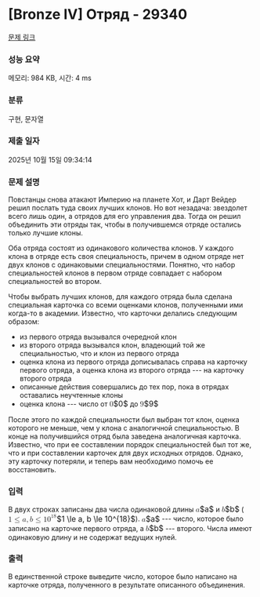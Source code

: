 # [Bronze IV] Отряд - 29340 

[문제 링크](https://www.acmicpc.net/problem/29340) 

### 성능 요약

메모리: 984 KB, 시간: 4 ms

### 분류

구현, 문자열

### 제출 일자

2025년 10월 15일 09:34:14

### 문제 설명

<p>Повстанцы снова атакают Империю на планете Хот, и Дарт Вейдер решил послать туда своих лучших клонов. Но вот незадача: звездолет всего лишь один, а отрядов для его управления два. Тогда он решил объединить эти отряды так, чтобы в получившемся отряде остались только лучшие клоны.</p>

<p>Оба отряда состоят из одинакового количества клонов. У каждого клона в отряде есть своя специальность, причем в одном отряде нет двух клонов с одинаковыми специальностями. Понятно, что набор специальностей клонов в первом отряде совпадает с набором специальностей во втором.</p>

<p>Чтобы выбрать лучших клонов, для каждого отряда была сделана специальная карточка со всеми оценками клонов, полученными ими когда-то в академии. Известно, что карточки делались следующим образом:</p>

<ul>
	<li>из первого отряда вызывался очередной клон</li>
	<li>из второго отряда вызывался клон, владеющий той же специальностью, что и клон из первого отряда</li>
	<li>оценка клона из первого отряда дописывалась справа на карточку первого отряда, а оценка клона из второго отряда --- на карточку второго отряда</li>
	<li>описанные действия совершались до тех пор, пока в отрядах оставались неучтенные клоны</li>
	<li>оценка клона --- число от <mjx-container class="MathJax" jax="CHTML" style="font-size: 111.4%; position: relative;"><mjx-math class="MJX-TEX" aria-hidden="true"><mjx-mn class="mjx-n"><mjx-c class="mjx-c30"></mjx-c></mjx-mn></mjx-math><mjx-assistive-mml unselectable="on" display="inline"><math xmlns="http://www.w3.org/1998/Math/MathML"><mn>0</mn></math></mjx-assistive-mml><span aria-hidden="true" class="no-mathjax mjx-copytext">$0$</span></mjx-container> до <mjx-container class="MathJax" jax="CHTML" style="font-size: 111.4%; position: relative;"><mjx-math class="MJX-TEX" aria-hidden="true"><mjx-mn class="mjx-n"><mjx-c class="mjx-c39"></mjx-c></mjx-mn></mjx-math><mjx-assistive-mml unselectable="on" display="inline"><math xmlns="http://www.w3.org/1998/Math/MathML"><mn>9</mn></math></mjx-assistive-mml><span aria-hidden="true" class="no-mathjax mjx-copytext">$9$</span> </mjx-container></li>
</ul>

<p>После этого по каждой специальности был выбран тот клон, оценка которого не меньше, чем у клона с аналогичной специальностью. В конце на получившийся отряд была заведена аналогичная карточка. Известно, что при ее составлении порядок специальностей был тот же, что и при составлении карточек для двух исходных отрядов. Однако, эту карточку потеряли, и теперь вам необходимо помочь ее восстановить.</p>

### 입력 

 <p>В двух строках записаны два числа одинаковой длины <mjx-container class="MathJax" jax="CHTML" style="font-size: 111.4%; position: relative;"><mjx-math class="MJX-TEX" aria-hidden="true"><mjx-mi class="mjx-i"><mjx-c class="mjx-c1D44E TEX-I"></mjx-c></mjx-mi></mjx-math><mjx-assistive-mml unselectable="on" display="inline"><math xmlns="http://www.w3.org/1998/Math/MathML"><mi>a</mi></math></mjx-assistive-mml><span aria-hidden="true" class="no-mathjax mjx-copytext">$a$</span></mjx-container> и <mjx-container class="MathJax" jax="CHTML" style="font-size: 111.4%; position: relative;"><mjx-math class="MJX-TEX" aria-hidden="true"><mjx-mi class="mjx-i"><mjx-c class="mjx-c1D44F TEX-I"></mjx-c></mjx-mi></mjx-math><mjx-assistive-mml unselectable="on" display="inline"><math xmlns="http://www.w3.org/1998/Math/MathML"><mi>b</mi></math></mjx-assistive-mml><span aria-hidden="true" class="no-mathjax mjx-copytext">$b$</span></mjx-container> (<mjx-container class="MathJax" jax="CHTML" style="font-size: 111.4%; position: relative;"><mjx-math class="MJX-TEX" aria-hidden="true"><mjx-mn class="mjx-n"><mjx-c class="mjx-c31"></mjx-c></mjx-mn><mjx-mo class="mjx-n" space="4"><mjx-c class="mjx-c2264"></mjx-c></mjx-mo><mjx-mi class="mjx-i" space="4"><mjx-c class="mjx-c1D44E TEX-I"></mjx-c></mjx-mi><mjx-mo class="mjx-n"><mjx-c class="mjx-c2C"></mjx-c></mjx-mo><mjx-mi class="mjx-i" space="2"><mjx-c class="mjx-c1D44F TEX-I"></mjx-c></mjx-mi><mjx-mo class="mjx-n" space="4"><mjx-c class="mjx-c2264"></mjx-c></mjx-mo><mjx-msup space="4"><mjx-mn class="mjx-n"><mjx-c class="mjx-c31"></mjx-c><mjx-c class="mjx-c30"></mjx-c></mjx-mn><mjx-script style="vertical-align: 0.393em;"><mjx-texatom size="s" texclass="ORD"><mjx-mn class="mjx-n"><mjx-c class="mjx-c31"></mjx-c><mjx-c class="mjx-c38"></mjx-c></mjx-mn></mjx-texatom></mjx-script></mjx-msup></mjx-math><mjx-assistive-mml unselectable="on" display="inline"><math xmlns="http://www.w3.org/1998/Math/MathML"><mn>1</mn><mo>≤</mo><mi>a</mi><mo>,</mo><mi>b</mi><mo>≤</mo><msup><mn>10</mn><mrow data-mjx-texclass="ORD"><mn>18</mn></mrow></msup></math></mjx-assistive-mml><span aria-hidden="true" class="no-mathjax mjx-copytext">$1 \le a, b \le 10^{18}$</span></mjx-container>). <mjx-container class="MathJax" jax="CHTML" style="font-size: 111.4%; position: relative;"><mjx-math class="MJX-TEX" aria-hidden="true"><mjx-mi class="mjx-i"><mjx-c class="mjx-c1D44E TEX-I"></mjx-c></mjx-mi></mjx-math><mjx-assistive-mml unselectable="on" display="inline"><math xmlns="http://www.w3.org/1998/Math/MathML"><mi>a</mi></math></mjx-assistive-mml><span aria-hidden="true" class="no-mathjax mjx-copytext">$a$</span></mjx-container> --- число, которое было записано на карточке первого отряда, а <mjx-container class="MathJax" jax="CHTML" style="font-size: 111.4%; position: relative;"><mjx-math class="MJX-TEX" aria-hidden="true"><mjx-mi class="mjx-i"><mjx-c class="mjx-c1D44F TEX-I"></mjx-c></mjx-mi></mjx-math><mjx-assistive-mml unselectable="on" display="inline"><math xmlns="http://www.w3.org/1998/Math/MathML"><mi>b</mi></math></mjx-assistive-mml><span aria-hidden="true" class="no-mathjax mjx-copytext">$b$</span></mjx-container> --- второго. Числа имеют одинаковую длину и не содержат ведущих нулей.</p>

### 출력 

 <p>В единственной строке выведите число, которое было написано на карточке отряда, полученного в результате описанного объединения.</p>

